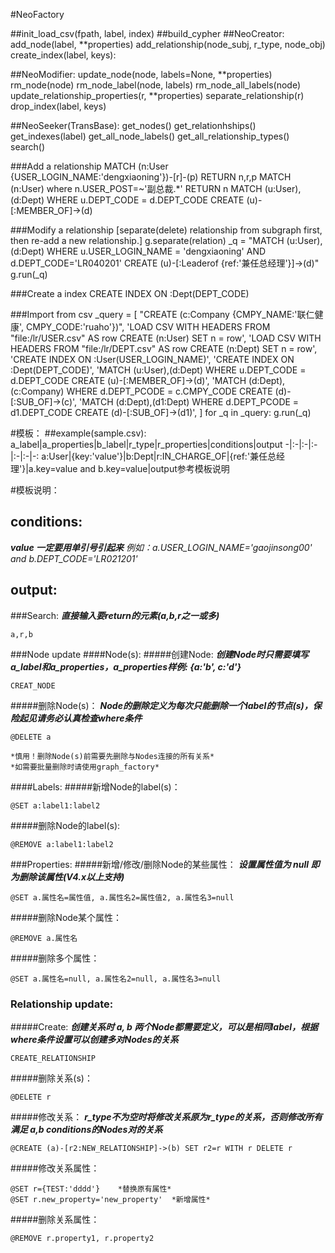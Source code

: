 #NeoFactory

##init_load_csv(fpath, label, index)
##build_cypher
##NeoCreator:
    add_node(label, **properties)
    add_relationship(node_subj, r_type, node_obj)
    create_index(label, keys):

##NeoModifier:
    update_node(node, labels=None, **properties)
    rm_node(node)
    rm_node_label(node, labels)
    rm_node_all_labels(node)
    update_relationship_properties(r, **properties)
    separate_relationship(r)
    drop_index(label, keys)

##NeoSeeker(TransBase):
    get_nodes()
    get_relationhships()
    get_indexes(label)
    get_all_node_labels()
    get_all_relationship_types()
    search()


###Add a relationship
	MATCH (n:User {USER_LOGIN_NAME:'dengxiaoning'})-[r]-(p) RETURN n,r,p
	MATCH (n:User) where n.USER_POST=~'副总裁.*' RETURN n
	MATCH (u:User),(d:Dept) WHERE u.DEPT_CODE = d.DEPT_CODE CREATE (u)-[:MEMBER_OF]->(d)

###Modify a relationship
	[separate(delete) relationship from subgraph first, then re-add a new relationship.]
	g.separate(relation)
	_q = "MATCH (u:User),(d:Dept) WHERE u.USER_LOGIN_NAME = 'dengxiaoning' AND d.DEPT_CODE='LR040201' CREATE (u)-[:Leaderof {ref:'兼任总经理'}]->(d)"
	g.run(_q)

###Create a index
	CREATE INDEX ON :Dept(DEPT_CODE)

###Import from csv
	_query = [
	    "CREATE (c:Company {CMPY_NAME:'联仁健康', CMPY_CODE:'ruaho'})",
	    'LOAD CSV WITH HEADERS FROM "file:/lr/USER.csv" AS row CREATE (n:User) SET n = row',
	    'LOAD CSV WITH HEADERS FROM "file:/lr/DEPT.csv" AS row CREATE (n:Dept) SET n = row',
	    'CREATE INDEX ON :User(USER_LOGIN_NAME)',
	    'CREATE INDEX ON :Dept(DEPT_CODE)',
	    'MATCH (u:User),(d:Dept) WHERE u.DEPT_CODE = d.DEPT_CODE CREATE (u)-[:MEMBER_OF]->(d)',
	    'MATCH (d:Dept),(c:Company) WHERE d.DEPT_PCODE = c.CMPY_CODE CREATE (d)-[:SUB_OF]->(c)',
	    'MATCH (d:Dept),(d1:Dept) WHERE d.DEPT_PCODE = d1.DEPT_CODE CREATE (d)-[:SUB_OF]->(d1)',
	]
	for _q in _query:
	    g.run(_q)

#模板：
##example(sample.csv):
a_label|a_properties|b_label|r_type|r_properties|conditions|output
-|:-|:-|:-|:-|:-|-:
a:User|{key:'value'}|b:Dept|r:IN_CHARGE_OF|{ref:'兼任总经理'}|a.key=value and b.key=value|output参考模板说明

#模板说明：
## conditions: 
***value 一定要用单引号引起来***
*例如：a.USER_LOGIN_NAME='gaojinsong00' and b.DEPT_CODE='LR021201'*

## output: 
###Search: 
***直接输入要return的元素(a,b,r之一或多)***
```
a,r,b
```

###Node update
####Node(s):
#####创建Node: 
***创建Node时只需要填写a_label和a_properties，a_properties样例: {a:'b', c:'d'}***
```
CREAT_NODE
```

#####删除Node(s)：
***Node的删除定义为每次只能删除一个label的节点(s)，保险起见请务必认真检查where条件***
```
@DELETE a

*慎用！删除Node(s)前需要先删除与Nodes连接的所有关系*
*如需要批量删除时请使用graph_factory*
```

####Labels:
#####新增Node的label(s)：
```
@SET a:label1:label2
```

#####删除Node的label(s):
```
@REMOVE a:label1:label2
```

###Properties:
#####新增/修改/删除Node的某些属性：
***设置属性值为 null 即为删除该属性(V4.x以上支持)***
```
@SET a.属性名=属性值, a.属性名2=属性值2, a.属性名3=null
```

#####删除Node某个属性：
```
@REMOVE a.属性名
```

#####删除多个属性：
```
@SET a.属性名=null, a.属性名2=null, a.属性名3=null
```

### Relationship update:
#####Create: 
***创建关系时 a, b 两个Node都需要定义，可以是相同label，根据where条件设置可以创建多对Nodes的关系***
```
CREATE_RELATIONSHIP
```

#####删除关系(s)：
```
@DELETE r
```

#####修改关系：
***r_type不为空时将修改关系原为r_type的关系，否则修改所有满足 a,b conditions的Nodes对的关系***
```
@CREATE (a)-[r2:NEW_RELATIONSHIP]->(b) SET r2=r WITH r DELETE r
```

#####修改关系属性：
```
@SET r={TEST:'dddd'}	*替换原有属性*
@SET r.new_property='new_property'	*新增属性*
```

#####删除关系属性：
```
@REMOVE r.property1, r.property2
```
